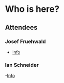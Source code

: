 # Who is here?

## Attendees

### Josef Fruehwald

- [Info](people/josef-fruehwald.md)

### Ian Schneider

-[Info](people/ian.md)
